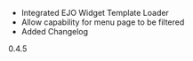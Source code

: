 - Integrated EJO Widget Template Loader
- Allow capability for menu page to be filtered
- Added Changelog

0.4.5